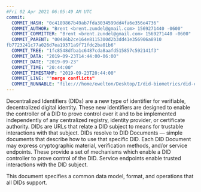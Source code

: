 ```yaml
---
#Fri 02 Apr 2021 06:05:49 AM UTC
commit:
  COMMIT_HASH: "0c4189867b49ab7fda3034599dd4fa6e356e4736"
  COMMIT_AUTHOR: "Brent <brent.zundel@gmail.com> 1569271440 -0600"
  COMMIT_COMMITTER: "Brent <brent.zundel@gmail.com> 1569271440 -0600"
  COMMIT_PARENT: "00486b2ce164e8115300d2b3dd41e356906a8910
fb7723241c77a026d7ea19371a9f71fdc2ba01b6"
  COMMIT_TREE: "1fc8548dfba1c6487cda8aafd515857c592141f3"
  COMMIT_DATA: "2019-09-23T14:44:00-06:00"
  COMMIT_DATE: "2019-09-23"
  COMMIT_TIME: "20:44:00"
  COMMIT_TIMESTAMP: "2019-09-23T20:44:00"
  COMMIT_LINE: ""merge conflicts"
  COMMIT_RUNNABLE: "file:///home/ewelton/Desktop/I/did-biometrics/did-core-dataset/analysis/gitinfo/0c4189867b49ab7fda3034599dd4fa6e356e4736/snapshot/index.html"
---
```


<section id="abstract">
<p>
Decentralized Identifiers (DIDs) are a new type of identifier for
verifiable, decentralized digital identity. These new identifiers
are designed to enable the controller of a DID to prove control over
it and to be implemented independently of any centralized registry,
identity provider, or certificate authority. DIDs are URLs that relate
a <a>DID subject</a> to means for trustable interactions with that subject.
DIDs resolve to DID Documents — simple documents that describe how to
use that specific DID. Each DID Document may express cryptographic
material, verification methods, and/or service endpoints. These provide
a set of mechanisms which enable a <a>DID controller</a> to prove control of the
DID. Service endpoints enable trusted interactions with the <a>DID subject</a>.
    </p>
<p>
This document specifies a common data model, format, and operations that
all DIDs support.
    </p>
</section>
